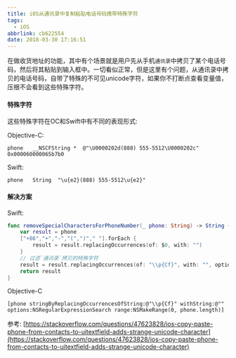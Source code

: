 ```yaml
---
title: iOS从通讯录中复制粘贴电话号码携带特殊字符
tags:
  - iOS
abbrlink: cb622554
date: 2018-03-30 17:16:51
---
```


在做收货地址的功能，其中有个场景就是用户先从手机`通讯录`中拷贝了某个电话号码，然后将其粘贴到输入框中。一切看似正常，但是这里有个问题，从通讯录中拷贝的电话号码，自带了特殊的不可见unicode字符，如果你不打断点查看变量值，压根不会看到这些特殊字符。

#### 特殊字符

这些特殊字符在OC和Swift中有不同的表现形式:

Objective-C:
```
phone	__NSCFString *	@"\U0000202d(888) 555-5512\U0000202c"	0x000060000065b7b0
```
Swift:
```
phone	String	"\u{e2}(888) 555-5512\u{e2}"
```

#### 解决方案

Swift:

```Swift
func removeSpecialCharactersForPhoneNumber(_ phone: String) -> String {
    var result = phone
    ["+86","+","-","(",")"," "].forEach {
        result = result.replacingOccurrences(of: $0, with: "")
    }
    // 过滤`通讯录`拷贝的特殊字符
    result = result.replacingOccurrences(of: "\\p{Cf}", with: "", options: .regularExpression)
    return result
}
```

Objective-C

```ObjC
[phone stringByReplacingOccurrencesOfString:@"\\p{Cf}" withString:@"" options:NSRegularExpressionSearch range:NSMakeRange(0, phone.length)]
```

参考: [https://stackoverflow.com/questions/47623828/ios-copy-paste-phone-from-contacts-to-uitextfield-adds-strange-unicode-character](https://stackoverflow.com/questions/47623828/ios-copy-paste-phone-from-contacts-to-uitextfield-adds-strange-unicode-character)
